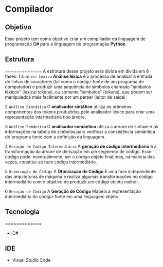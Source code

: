 Compilador
=============
## Objetivo
Esse projeto tem como objetivo criar um compiliador da linguagem de programação **C#** para a linguagem de programação **Python**.

## Estrutura
=============
A estrutura desse projeto será divida em divida em 6 fases:
1 `Análise Léxica` **Análise léxica** é o processo de analisar a entrada de linhas de caracteres (tal como o código-fonte de um programa de computador) e produzir uma sequência de símbolos chamado "símbolos léxicos" (lexical tokens), ou somente "símbolos" (tokens), que podem ser manipulados mais facilmente por um parser (leitor de saída).

2 `Análise Sintática` O **analisador sintático** utiliza os primeiros componentes dos tokens produzidos pelo analisador léxico para criar uma representação intermediária tipo árvore.

3 `Análise Semântica` O **analisador semântico** utiliza a árvore de sintaxe e as informações na tabela de símbolos para verificar a consistência semântica do programa fonte com a definição da linguagem.

4 `Geração de Código Intermediário` A **geração de código intermediário** é a transformação da árvore de derivação em um segmento de código.
Esse código pode, eventualmente, ser o código objeto final,mas, na maioria das vezes, constitui-se num código intermediário.

5 `Otimização de Código` A **Otimização de Código** É uma fase independente das arquiteturas de máquina e realiza algumas transformações no
código intermediário com o objetivo de produzir um código objeto melhor.

6 `Geração de Código` A **Geração de Código** Mapeia a representação intermediária do código-fonte em uma linguagem objeto.

## Tecnologia
=============
* C#

## IDE
* Visual Studio Code